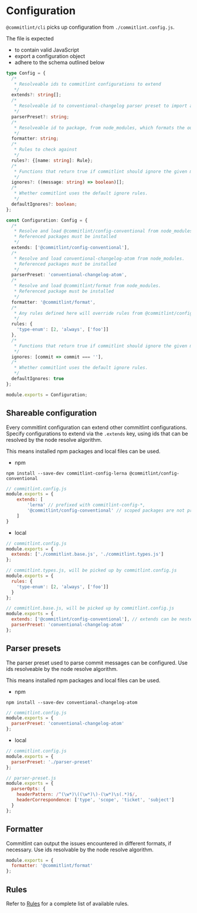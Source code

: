 # Configuration

`@commitlint/cli` picks up configuration from `./commitlint.config.js`.

The file is expected

- to contain valid JavaScript
- export a configuration object
- adhere to the schema outlined below

```ts
type Config = {
  /*
   * Resolveable ids to commitlint configurations to extend
   */
  extends?: string[];
  /*
   * Resolveable id to conventional-changelog parser preset to import and use
   */
  parserPreset?: string;
  /*
   * Resolveable id to package, from node_modules, which formats the output.
   */
  formatter: string;
  /*
   * Rules to check against
   */
  rules?: {[name: string]: Rule};
  /*
   * Functions that return true if commitlint should ignore the given message.
   */
  ignores?: ((message: string) => boolean)[];
  /*
   * Whether commitlint uses the default ignore rules.
   */
  defaultIgnores?: boolean;
};

const Configuration: Config = {
  /*
   * Resolve and load @commitlint/config-conventional from node_modules.
   * Referenced packages must be installed
   */
  extends: ['@commitlint/config-conventional'],
  /*
   * Resolve and load conventional-changelog-atom from node_modules.
   * Referenced packages must be installed
   */
  parserPreset: 'conventional-changelog-atom',
  /*
   * Resolve and load @commitlint/format from node_modules.
   * Referenced package must be installed
   */
  formatter: '@commitlint/format',
  /*
   * Any rules defined here will override rules from @commitlint/config-conventional
   */
  rules: {
    'type-enum': [2, 'always', ['foo']]
  },
  /*
   * Functions that return true if commitlint should ignore the given message.
   */
  ignores: [commit => commit === ''],
  /*
   * Whether commitlint uses the default ignore rules.
   */
  defaultIgnores: true
};

module.exports = Configuration;
```

## Shareable configuration

Every commitlint configuration can extend other commitlint configurations.
Specify configurations to extend via the `.extends` key, using ids
that can be resolved by the node resolve algorithm.

This means installed npm packages and local files can be used.

- npm

```
npm install --save-dev commitlint-config-lerna @commitlint/config-conventional
```

```js
// commitlint.config.js
module.exports = {
    extends: [
        'lerna' // prefixed with commitlint-config-*,
        '@commitlint/config-conventional' // scoped packages are not prefixed
    ]
}
```

- local

```js
// commitlint.config.js
module.exports = {
  extends: ['./commitlint.base.js', './commitlint.types.js']
};
```

```js
// commitlint.types.js, will be picked up by commitlint.config.js
module.exports = {
  rules: {
    'type-enum': [2, 'always', ['foo']]
  }
};
```

```js
// commitlint.base.js, will be picked up by commitlint.config.js
module.exports = {
  extends: ['@commitlint/config-conventional'], // extends can be nested
  parserPreset: 'conventional-changelog-atom'
};
```

## Parser presets

The parser preset used to parse commit messages can be configured.
Use ids resolveable by the node resolve algorithm.

This means installed npm packages and local files can be used.

- npm

```
npm install --save-dev conventional-changelog-atom
```

```js
// commitlint.config.js
module.exports = {
  parserPreset: 'conventional-changelog-atom'
};
```

- local

```js
// commitlint.config.js
module.exports = {
  parserPreset: './parser-preset'
};
```

```js
// parser-preset.js
module.exports = {
  parserOpts: {
    headerPattern: /^(\w*)\((\w*)\)-(\w*)\s(.*)$/,
    headerCorrespondence: ['type', 'scope', 'ticket', 'subject']
  }
};
```

## Formatter

Commitlint can output the issues encountered in different formats, if necessary.
Use ids resolvable by the node resolve algorithm.

```js
module.exports = {
  formatter: '@commitlint/format'
};
```

## Rules

Refer to [Rules](reference-rules.md) for a complete list of available rules.
